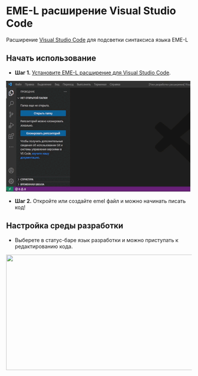# EME-L расширение Visual Studio Code
Расширение [Visual Studio Code](https://code.visualstudio.com/) для подсветки синтаксиса языка EME-L


## Начать использование

-   **Шаг 1.** [Установите EME-L расширение для Visual Studio Code](https://code.visualstudio.com/docs/editor/extension-gallery).

<img src=https://github.com/LeONTheProfess/vscode-emeltools/blob/master/images/emel_install.gif width=500 height=300>

-   **Шаг 2.** Откройте или создайте emel файл и можно начинать писать код!


## Настройка среды разработки

-   Выберете в статус-баре язык разработки и можно приступать к редактированию кода.

<img src=https://github.com/LeONTheProfess/vscode-emeltools/blob/master/images/emel_work.gif width=634 height=313>
